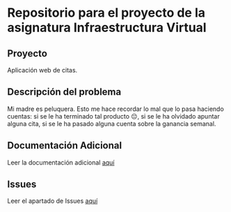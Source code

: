 # Repositorio para el proyecto de la asignatura Infraestructura Virtual
## Proyecto
Aplicación web de citas.
## Descripción del problema
Mi madre es peluquera. Esto me hace recordar lo mal que lo pasa haciendo cuentas: si se le ha terminado tal producto :pensive:, si se le ha olvidado apuntar alguna cita, si se le ha pasado alguna cuenta sobre la ganancia semanal.
## Documentación Adicional
Leer la documentación adicional [aquí](./docs/Objetivo-0/CONFIGURACION.md)
## Issues
Leer el apartado de Issues [aquí](./docs/Objetivo-1/ISSUES.md)
